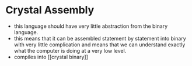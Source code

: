# Crystal Assembly
- this language should have very little abstraction from the binary language.
- this means that it can be assembled statement by statement into binary with very little complication and means that we can understand exactly what the computer is doing at a very low level.
- compiles into [[crystal binary]]

